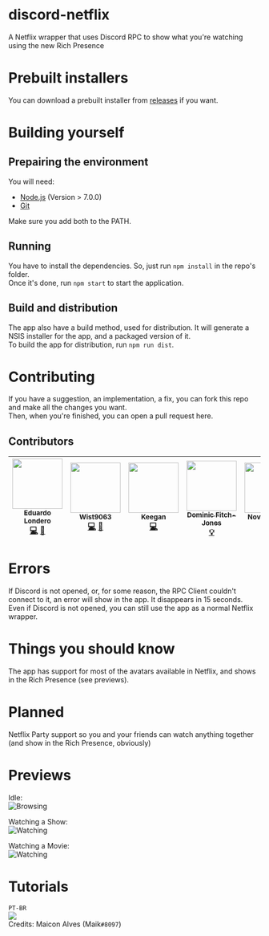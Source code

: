 # discord-netflix
A Netflix wrapper that uses Discord RPC to show what you're watching using the new Rich Presence

# Prebuilt installers
You can download a prebuilt installer from [releases](https://github.com/nirewen/discord-netflix/releases) if you want.

# Building yourself

## Prepairing the environment
You will need: <br>
- [Node.js](http://nodejs.org/en/download) (Version > 7.0.0)<br>
- [Git](https://git-scm.com/downloads)

Make sure you add both to the PATH.

## Running
You have to install the dependencies. So, just run `npm install` in the repo's folder.<br>
Once it's done, run `npm start` to start the application.

## Build and distribution
The app also have a build method, used for distribution. It will generate a NSIS installer for the app, and a packaged version of it.<br>
To build the app for distribution, run `npm run dist`.

# Contributing
If you have a suggestion, an implementation, a fix, you can fork this repo and make all the changes you want.<br>
Then, when you're finished, you can open a pull request here.

## Contributors
<!-- ALL-CONTRIBUTORS-LIST:START - Do not remove or modify this section -->
<!-- prettier-ignore -->
| [<img src="https://avatars1.githubusercontent.com/u/8761479?v=4" width="100px;"/><br /><sub><b>Eduardo Londero</b></sub>](https://github.com/nirewen "Nirewen#9011")<br />[💻](https://github.com/nirewen/discord-netflix/commits?author=nirewen "Code") [🎨](#design-nirewen "Design") | [<img src="https://avatars0.githubusercontent.com/u/22089269?v=4" width="100px;"/><br /><sub><b>Wist9063</b></sub>](https://hexaplexsoftware.ga/ "Wistful__#9063")<br />[💻](https://github.com/nirewen/discord-netflix/commits?author=Wist9063 "Code") [🎨](#design-Wist9063 "Design") | [<img src="https://avatars1.githubusercontent.com/u/27071605?v=4" width="100px;"/><br /><sub><b>Keegan</b></sub>](https://keyygan.me "Keyygan#0001")<br />[💻](https://github.com/nirewen/discord-netflix/commits?author=Keyygan "Code") | [<img src="https://avatars2.githubusercontent.com/u/13137236?v=4" width="100px;"/><br /><sub><b>Dominic Fitch-Jones</b></sub>](https://github.com/dmfj "Dmfj#0001")<br />[💡](# "Support") | [<img src="https://avatars0.githubusercontent.com/u/3434404?v=4" width="100px;"/><br /><sub><b>NovusTheory</b></sub>](https://modulobot.xyz "NovusTheory#2244")<br />[💻](https://github.com/nirewen/discord-netflix/commits?author=NovusTheory "Code") | [<img src="https://cdn.discordapp.com/avatars/177405097129672704/eb201db337fc6cfd343a8c90d979e8cd.png?size=1024" width="100px"><br /><sub><b>Maik</b></sub>](# "Maik#8097")<br />[📹](https://www.youtube.com/watch?v=8AYBykvOKzo "Video")[✅](# "Tutorial") |
| :---: | :---: | :---: | :---: | :---: | :---: |
<!-- ALL-CONTRIBUTORS-LIST:END -->

# Errors
If Discord is not opened, or, for some reason, the RPC Client couldn't connect to it, an error will show in the app. It disappears in 15 seconds.<br>
Even if Discord is not opened, you can still use the app as a normal Netflix wrapper.

# Things you should know
The app has support for most of the avatars available in Netflix, and shows in the Rich Presence (see previews).

# Planned
Netflix Party support so you and your friends can watch anything together (and show in the Rich Presence, obviously)

# Previews

Idle: <br>
![Browsing](https://nirewen.s-ul.eu/i7XVpo6t.png)


Watching a Show: <br> 
![Watching](https://img.hexaplexsoftware.ga/saved/VRBYhv2q.png) 

Watching a Movie: <br>
![Watching](https://img.hexaplexsoftware.ga/saved/r2vii1T7.png)


# Tutorials

`PT-BR`<br>
[![](https://i.ytimg.com/vi/8AYBykvOKzo/0.jpg)](https://www.youtube.com/watch?v=8AYBykvOKzo)<br>
Credits: Maicon Alves (Maik`#8097`)

